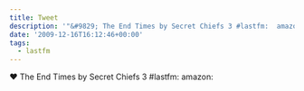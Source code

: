 ```yaml
---
title: Tweet
description: '"&#9829; The End Times by Secret Chiefs 3 #lastfm:  amazon: "'
date: '2009-12-16T16:12:46+00:00'
tags:
  - lastfm
---
```

&#9829; The End Times by Secret Chiefs 3 #lastfm:  amazon: 
